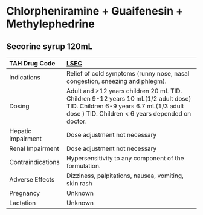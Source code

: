 # Chlorpheniramine + Guaifenesin + Methylephedrine

## Secorine syrup 120mL

| TAH Drug Code      | [LSEC](https://www.tahsda.org.tw/drugs/hissearch.php?drug_code=LSEC)                                                                                                          |
|:-------------------|:------------------------------------------------------------------------------------------------------------------------------------------------------------------------------|
| Indications        | Relief of cold symptoms (runny nose, nasal congestion, sneezing and phlegm).                                                                                                  |
| Dosing             | Adult and >12 years children 20 mL TID. Children 9-12 years 10 mL(1/2 adult dose) TID. Children 6-9 years 6.7 mL(1/3 adult dose ) TID. Children < 6 years depended on doctor. |
| Hepatic Impairment | Dose adjustment not necessary                                                                                                                                                 |
| Renal Impairment   | Dose adjustment not necessary                                                                                                                                                 |
| Contraindications  | Hypersensitivity to any component of the formulation.                                                                                                                         |
| Adverse Effects    | Dizziness, palpitations, nausea, vomiting, skin rash                                                                                                                          |
| Pregnancy          | Unknown                                                                                                                                                                       |
| Lactation          | Unknown                                                                                                                                                                       |

